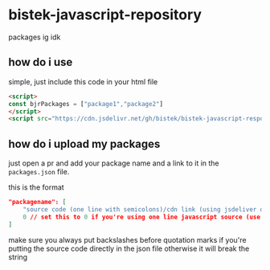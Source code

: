 # bistek-javascript-repository
 packages ig idk

## how do i use
simple, just include this code in your html file
```html
<script>
const bjrPackages = ["package1","package2"]
</script>
<script src="https://cdn.jsdelivr.net/gh/bistek/bistek-javascript-respository/recieve.js">
```

## how do i upload my packages
just open a pr and add your package name and a link to it in the `packages.json` file.

this is the format
```json
"packagename": [
    "source code (one line with semicolons)/cdn link (using jsdeliver or something)",
    0 // set this to 0 if you're using one line javascript source (use terser to minify it or something) and 1 if you put in a cdn link
]
```

make sure you always put backslashes before quotation marks if you're putting the source code directly in the json file otherwise it will break the string